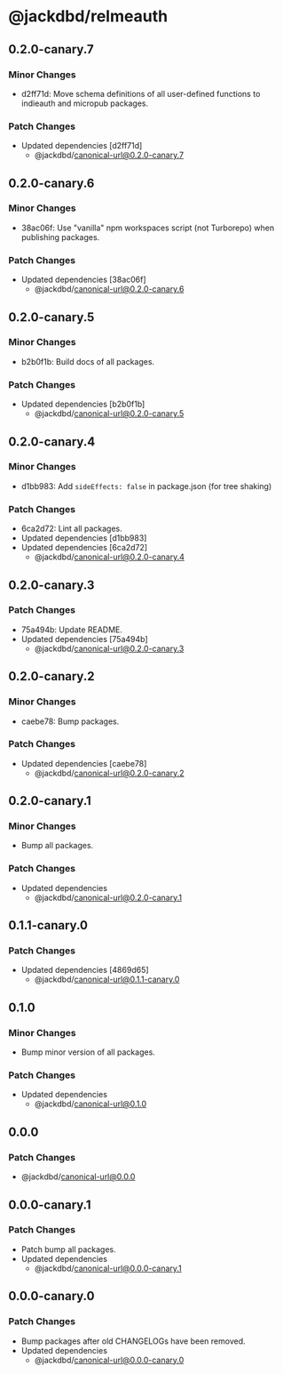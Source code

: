 # @jackdbd/relmeauth

## 0.2.0-canary.7

### Minor Changes

- d2ff71d: Move schema definitions of all user-defined functions to indieauth and micropub packages.

### Patch Changes

- Updated dependencies [d2ff71d]
  - @jackdbd/canonical-url@0.2.0-canary.7

## 0.2.0-canary.6

### Minor Changes

- 38ac06f: Use "vanilla" npm workspaces script (not Turborepo) when publishing packages.

### Patch Changes

- Updated dependencies [38ac06f]
  - @jackdbd/canonical-url@0.2.0-canary.6

## 0.2.0-canary.5

### Minor Changes

- b2b0f1b: Build docs of all packages.

### Patch Changes

- Updated dependencies [b2b0f1b]
  - @jackdbd/canonical-url@0.2.0-canary.5

## 0.2.0-canary.4

### Minor Changes

- d1bb983: Add `sideEffects: false` in package.json (for tree shaking)

### Patch Changes

- 6ca2d72: Lint all packages.
- Updated dependencies [d1bb983]
- Updated dependencies [6ca2d72]
  - @jackdbd/canonical-url@0.2.0-canary.4

## 0.2.0-canary.3

### Patch Changes

- 75a494b: Update README.
- Updated dependencies [75a494b]
  - @jackdbd/canonical-url@0.2.0-canary.3

## 0.2.0-canary.2

### Minor Changes

- caebe78: Bump packages.

### Patch Changes

- Updated dependencies [caebe78]
  - @jackdbd/canonical-url@0.2.0-canary.2

## 0.2.0-canary.1

### Minor Changes

- Bump all packages.

### Patch Changes

- Updated dependencies
  - @jackdbd/canonical-url@0.2.0-canary.1

## 0.1.1-canary.0

### Patch Changes

- Updated dependencies [4869d65]
  - @jackdbd/canonical-url@0.1.1-canary.0

## 0.1.0

### Minor Changes

- Bump minor version of all packages.

### Patch Changes

- Updated dependencies
  - @jackdbd/canonical-url@0.1.0

## 0.0.0

### Patch Changes

- @jackdbd/canonical-url@0.0.0

## 0.0.0-canary.1

### Patch Changes

- Patch bump all packages.
- Updated dependencies
  - @jackdbd/canonical-url@0.0.0-canary.1

## 0.0.0-canary.0

### Patch Changes

- Bump packages after old CHANGELOGs have been removed.
- Updated dependencies
  - @jackdbd/canonical-url@0.0.0-canary.0
